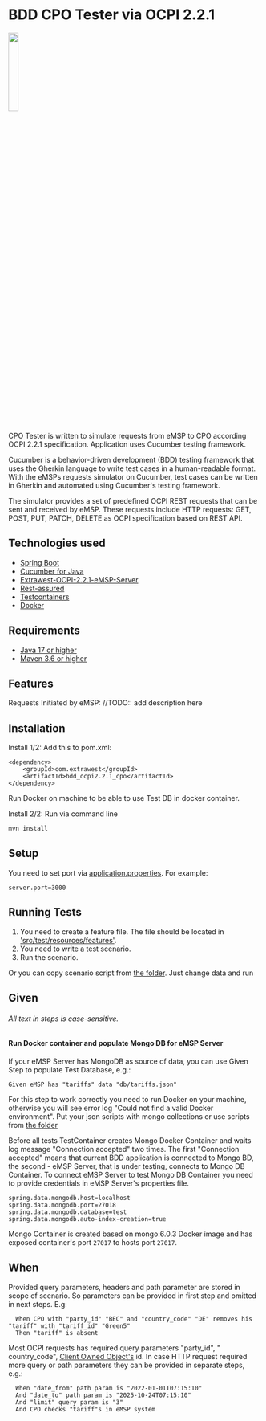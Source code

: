 # BDD CPO Tester via OCPI 2.2.1

<a href="https://www.extrawest.com/"><img src="https://drive.google.com/uc?export=view&id=1kXfNj5WfW2oSMzQR82xYBI6Bw_W8-LpK" width="20%"></a>

CPO Tester is written to simulate requests from eMSP to CPO according OCPI 2.2.1 specification. Application uses
Cucumber testing framework.

Cucumber is a behavior-driven development (BDD) testing framework that uses the Gherkin language to write test cases in
a human-readable format.
With the eMSPs requests simulator on Cucumber, test cases can be written in Gherkin and automated using Cucumber's
testing framework.

The simulator provides a set of predefined OCPI REST requests that can be sent and received by eMSP. These requests
include HTTP requests: GET, POST, PUT, PATCH, DELETE as OCPI specification based on REST API.

## Technologies used

- [Spring Boot](https://spring.io/projects/spring-boot)
- [Cucumber for Java](https://cucumber.io/docs/cucumber/api/?lang=java)
- [Extrawest-OCPI-2.2.1-eMSP-Server](https://github.com/extrawest/Extrawest-OCPI-2.2.1-EMSP-Server)
- [Rest-assured](https://rest-assured.io/)
- [Testcontainers](https://testcontainers.com/)
- [Docker](https://www.docker.com/)

## Requirements

- [Java 17 or higher](https://www.oracle.com/java/)
- [Maven 3.6 or higher](https://maven.apache.org/)

## Features

Requests Initiated by eMSP:
//TODO:: add description here

## Installation

Install 1/2: Add this to pom.xml:

```
<dependency>
    <groupId>com.extrawest</groupId>
    <artifactId>bdd_ocpi2.2.1_cpo</artifactId>
</dependency>
```

Run Docker on machine to be able to use Test DB in docker container.

Install 2/2: Run via command line

```bash
mvn install
```

## Setup

You need to set port via [application.properties](src/main/resources/application.properties). For example:

```
server.port=3000
```

## Running Tests

1. You need to create a feature file. The file should be located
   in ['src/test/resources/features'](src/test/resources/features).
2. You need to write a test scenario.
3. Run the scenario.

Or you can copy scenario script
from [the folder](https://gitlab.extrawest.com/i-training/oleg-shiriaev-training/bdd_ocpi2.2.1_cpo/-/tree/main/src/test/resources/features).
Just change data and run

## Given

###### All text in steps is case-sensitive.

#### Run Docker container and populate Mongo DB for eMSP Server

If your eMSP Server has MongoDB as source of data, you can use Given Step to populate Test Database, e.g.:

```
Given eMSP has "tariffs" data "db/tariffs.json"
```

For this step to work correctly you need to run Docker on your machine, otherwise you will see error log "Could not find
a valid Docker environment".
Put your json scripts with mongo collections or use scripts
from [the folder](https://gitlab.extrawest.com/i-training/oleg-shiriaev-training/bdd_ocpi2.2.1_cpo/-/tree/main/src/main/resources/db)

Before all tests TestContainer creates Mongo Docker Container and waits log message "Connection accepted" two times.
The first "Connection accepted" means that current BDD application is connected to Mongo BD, the second - eMSP Server,
that is under testing, connects to Mongo DB Container.
To connect eMSP Server to test Mongo DB Container you need to provide credentials in eMSP Server's properties file.

```
spring.data.mongodb.host=localhost
spring.data.mongodb.port=27018
spring.data.mongodb.database=test
spring.data.mongodb.auto-index-creation=true
```

Mongo Container is created based on mongo:6.0.3 Docker image and has exposed container's port ```27017``` to hosts
port ```27017```.

## When

Provided query parameters, headers and path parameter are stored in scope of scenario. So parameters can be provided in
first step and omitted in next steps.
E.g:

```gherkin
  When CPO with "party_id" "BEC" and "country_code" "DE" removes his "tariff" with "tariff_id" "Green5"
  Then "tariff" is absent
```

Most OCPI requests has required query parameters "party_id", "
country_code", [Client Owned Object's](https://github.com/ocpi/ocpi/blob/480973547169dee2fe6d12b1a0fe604623efcbb5/transport_and_format.asciidoc#transport_and_format_client_owned_object_push)
id.
In case HTTP request required more query or path parameters they can be provided in separate steps, e.g.:

```gherkin
  When "date_from" path param is "2022-01-01T07:15:10"
  And "date_to" path param is "2025-10-24T07:15:10"
  And "limit" query param is "3"
  And CPO checks "tariff"s in eMSP system
```